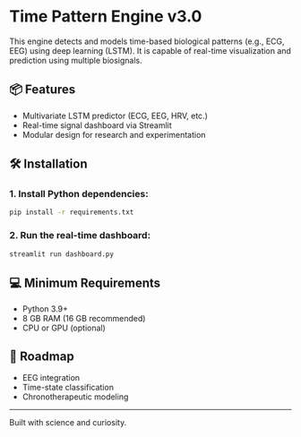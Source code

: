 # Time Pattern Engine v3.0

This engine detects and models time-based biological patterns (e.g., ECG, EEG) using deep learning (LSTM). It is capable of real-time visualization and prediction using multiple biosignals.

## 📦 Features
- Multivariate LSTM predictor (ECG, EEG, HRV, etc.)
- Real-time signal dashboard via Streamlit
- Modular design for research and experimentation

## 🛠 Installation

### 1. Install Python dependencies:
```bash
pip install -r requirements.txt
```

### 2. Run the real-time dashboard:
```bash
streamlit run dashboard.py
```

## 💻 Minimum Requirements
- Python 3.9+
- 8 GB RAM (16 GB recommended)
- CPU or GPU (optional)

## 🔮 Roadmap
- EEG integration
- Time-state classification
- Chronotherapeutic modeling

---

Built with science and curiosity.
